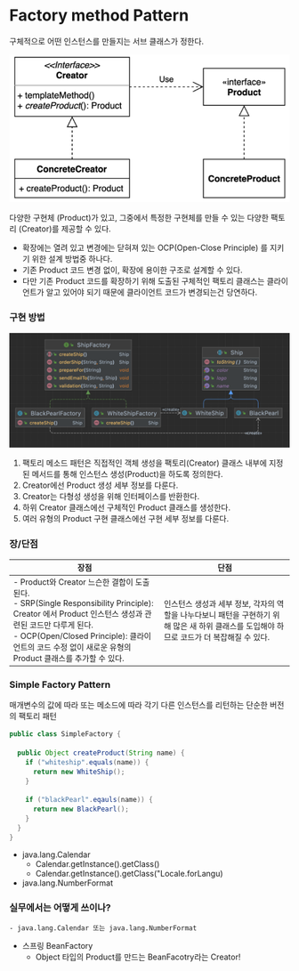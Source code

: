 # Factory method Pattern

구체적으로 어떤 인스턴스를 만들지는 서브 클래스가 정한다.

![factory method](../img/factory_method.png)

다양한 구현체 (Product)가 있고, 그중에서 특정한 구현체를 만들 수 있는 다양한 팩토리 (Creator)를 제공할 수 있다.

- 확장에는 열려 있고 변경에는 닫혀져 있는 OCP(Open-Close Principle) 를 지키기 위한 설계 방법중 하나다.
- 기존 Product 코드 변경 없이, 확장에 용이한 구조로 설계할 수 있다.
- 다만 기존 Product 코드를 확장하기 위해 도출된 구체적인 팩토리 클래스는 클라이언트가 알고 있어야 되기 때문에 클라이언트 코드가 변경되는건 당연하다.

### 구현 방법

![factory_method_architecture](../img/factory_method_architecture.png)

1. 팩토리 메소드 패턴은 직접적인 객체 생성을 팩토리(Creator) 클래스 내부에 지정된 메서드를 통해 인스턴스 생성(Product)을 하도록 정의한다.
2. Creator에선 Product 생성 세부 정보를 다룬다.
3. Creator는 다형성 생성을 위해 인터페이스를 반환한다.
4. 하위 Creator 클래스에선 구체적인 Product 클래스를 생성한다.
5. 여러 유형의 Product 구현 클래스에선 구현 세부 정보를 다룬다.

### 장/단점

| 장점| 단점  |
|---|-----|
| - Product와 Creator 느슨한 결합이 도출된다.<br/> - SRP(Single Responsibility Principle): Creator 에서 Product 인스턴스 생성과 관련된 코드만 다루게 된다.<br/> - OCP(Open/Closed Principle): 클라이언트의 코드 수정 없이 새로운 유형의 Product 클래스를 추가할 수 있다. |인스턴스 생성과 세부 정보, 각자의 역할을 나누다보니 패턴을 구현하기 위해 많은 새 하위 클래스를 도입해야 하므로 코드가 더 복잡해질 수 있다.|

### Simple Factory Pattern

매개변수의 값에 따라 또는 메소드에 따라 각기 다른 인스턴스를 리턴하는 단순한 버전 의 팩토리 패턴

```java
public class SimpleFactory {

  public Object createProduct(String name) {
    if ("whiteship".equals(name)) {
      return new WhiteShip();
    }

    if ("blackPearl".eqauls(name)) {
      return new BlackPearl();
    }
  }
}
```

- java.lang.Calendar
  - Calendar.getInstance().getClass()
  - Calendar.getInstance().getClass("Locale.forLangu)
- java.lang.NumberFormat

### 실무에서는 어떻게 쓰이나?
    - java.lang.Calendar 또는 java.lang.NumberFormat
- 스프링 BeanFactory
    - Object 타입의 Product를 만드는 BeanFacotry라는 Creator!